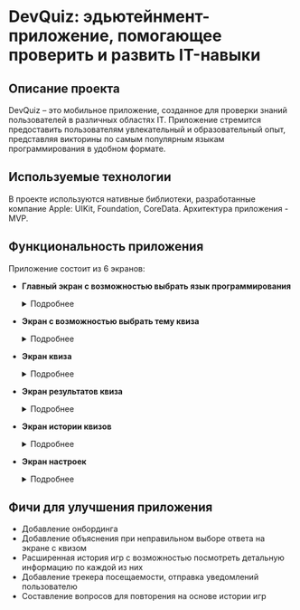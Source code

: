# DevQuiz: эдьютейнмент-приложение, помогающее проверить и развить IT-навыки 

## Описание проекта
DevQuiz – это мобильное приложение, созданное для проверки знаний пользователей в различных областях IT. Приложение стремится предоставить пользователям увлекательный и образовательный опыт, представляя викторины по самым популярным языкам программирования в удобном формате.

## Используемые технологии
В проекте используются нативные библиотеки, разработанные компание Apple: UIKit, Foundation, CoreData. Архитектура приложения - MVP. 

## Функциональность приложения

Приложение состоит из 6 экранов: 

* **Главный экран с возможностью выбрать язык программирования**
  <details>
  <summary>Подробнее</summary>
  <ul>
    <li>Пользователю предоставляется возможность выбрать язык программирования, по которому будет проводиться тест.</li>
    <li>Ячейки реализованы с помощью UICollectionView.</li>
    <li>При нажатии на ячейку производится переход на следующий экран.</li>
    <li>На данном экране реализуется первый запрос из двух на сервер. Запрашивается категория языков и сами языки программирования.</li>
    <li>Экран доступен с помощью TabBarController.</li>
  </ul>
  </details>

* **Экран с возможностью выбрать тему квиза**
  <details>
  <summary>Подробнее</summary>
  <ul>
    <li>На данном экране пользователь может выбрать тему квиза для выбранного языка программирования.</li>
    <li>Ячейки реализованы с помощью UICollectionView.</li>
    <li>При нажатии на ячейку производится переход на следующий экран.</li>
    <li>На данном экране реализуется второй запрос на сервер для получения данных о темах и вопросах.</li>
  </ul>
  </details>
  
* **Экран квиза**
  <details>
  <summary>Подробнее</summary>
  <ul>
    <li>Непосредственно экран, на котором пользователь отвечает на вопросы квиза.</li>
    <li>Реализована "подсветка" выбранной пользователем кнопки в зависимости от правильности ответа.</li>
    <li>Во время прохождения квиза автоматически отображается прогресс сверху экрана.</li>
    <li>После завершения квиза пользователь автоматически переходит на следующий экран.</li>
  </ul>
  </details>

* **Экран результатов квиза**
  <details>
  <summary>Подробнее</summary>
  <ul>
    <li>На данном экране отображаются результаты квиза: количество правильных ответов, выбранные тема и язык программирования.</li>
    <li>Возвращение на главный экран реализуется с помощью кнопки "Закончить"</li>
  </ul>
  </details>

* **Экран истории квизов**
  <details>
  <summary>Подробнее</summary>
  <ul>
    <li>С помощью данного экрана пользователь может просмотреть историю всех пройденных квизов.</li>
    <li>Ячейки реализованы с помощью UICollectionView.</li>
    <li>В ячейках отображается следующая информация: выбранный язык, тема и результаты по тесту.</li>
    <li>Экран доступен с помощью TabBarController.</li>
  </ul>
  </details>

* **Экран настроек**
  <details>
  <summary>Подробнее</summary>
  <ul>
    <li>Пользователю предоставляется возможность переключить режим приложения, выбирая между темой самого телефона, а также светлой и темной темами. Данная возможность осуществляется с помощью Segment Control</li>
    <li>Настройки автоматически сохраняются в UserDefaults.</li>
    <li>Экран доступен с помощью TabBarController.</li>
  </ul>
  </details>

## Фичи для улучшения приложения
- Добавление онбординга
- Добавление объяснения при неправильном выборе ответа на экране с квизом
- Расширенная история игр с возможностью посмотреть детальную информацию по каждой из них
- Добавление трекера посещаемости, отправка уведомлений пользователю
- Составление вопросов для повторения на основе истории игр
